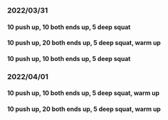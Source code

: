 ### 2022/03/31
#### 10 push up, 10 both ends up, 5 deep squat
#### 10 push up, 20 both ends up, 5 deep squat, warm up
#### 10 push up, 10 both ends up, 5 deep squat

### 2022/04/01
#### 10 push up, 10 both ends up, 5 deep squat, warm up
#### 10 push up, 20 both ends up, 5 deep squat, warm up
